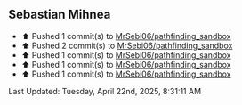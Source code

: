 <h2>Sebastian Mihnea</h2>

<!--RECENT_ACTIVITY:start-->
- ⬆️ Pushed 1 commit(s) to [MrSebi06/pathfinding_sandbox](https://github.com/MrSebi06/pathfinding_sandbox)<br>
- ⬆️ Pushed 2 commit(s) to [MrSebi06/pathfinding_sandbox](https://github.com/MrSebi06/pathfinding_sandbox)<br>
- ⬆️ Pushed 1 commit(s) to [MrSebi06/pathfinding_sandbox](https://github.com/MrSebi06/pathfinding_sandbox)<br>
- ⬆️ Pushed 1 commit(s) to [MrSebi06/pathfinding_sandbox](https://github.com/MrSebi06/pathfinding_sandbox)<br>
- ⬆️ Pushed 1 commit(s) to [MrSebi06/pathfinding_sandbox](https://github.com/MrSebi06/pathfinding_sandbox)<br>
<!--RECENT_ACTIVITY:end-->
<!--RECENT_ACTIVITY:last_update-->
Last Updated: Tuesday, April 22nd, 2025, 8:31:11 AM
<!--RECENT_ACTIVITY:last_update_end-->

<!---LOL-STATS-START-HERE--->
<!---LOL-STATS-END-HERE--->
